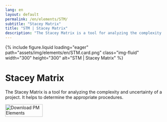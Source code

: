 ```yaml
---
lang: en
layout: default
permalink: /en/elements/STM/
subtitle: "Stacey Matrix"
title: "STM | Stacey Matrix"
description: "The Stacey Matrix is a tool for analyzing the complexity and uncertainty of a project. It helps to determine the appropriate procedures."
---
```


{% include figure.liquid loading="eager" path="assets/img/elements/en/STM.card.png" class="img-fluid" width="300" height="300" alt="STM | Stacey Matrix" %}

# Stacey Matrix

The Stacey Matrix is a tool for analyzing the complexity and uncertainty of a project. It helps to determine the appropriate procedures.

<a href="https://apps.apple.com/app/apple-store/id6738084498?pt=127441684&ct=website&mt=8">
  <img src="{{ "assets/img/en/appstore.png" | relative_url }}" width="120" height="40" alt="Download PM Elements">
</a>
